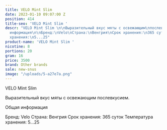 ```yaml
---
title: VELO Mint Slim
date: 2023-01-10 09:07:00 Z
position: 414
title-seo: 'VELO Mint Slim '
descr: "VELO Mint Slim \n\nВыразительный вкус мяты с освежающим\nпослевкусием.\n\nОбщая
  информация\n\nБренд:\nVelo\nСтрана:\nВенгрия\nСрок хранения:\n365 суток\nТемпература
  хранения:\n5...25"
product-name: 'VELO Mint Slim '
nicotine: 8
portions: 20
gram: 16
price: 3500
brand: Other brands
sale: new-snus
image: "/uploads/5-a27e7a.png"
---
```


VELO Mint Slim 

Выразительный вкус мяты с освежающим
послевкусием.

Общая информация

Бренд:
Velo
Страна:
Венгрия
Срок хранения:
365 суток
Температура хранения:
5...25
